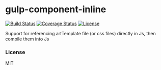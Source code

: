 # gulp-component-inline
[![Build Status][travis-img]][travis-url]
[![Coverage Status][coveralls-img]][coveralls-url]
[![License][license-img]][license-url]

Support for referencing artTemplate file (or css files) directly in Js, then compile them into Js


### License
MIT

[travis-img]: https://travis-ci.org/suanmei/gulp-component-inline.svg?branch=master
[travis-url]: https://travis-ci.org/suanmei/gulp-component-inline
[coveralls-img]: https://coveralls.io/repos/github/suanmei/gulp-component-inline/badge.svg?branch=master
[coveralls-url]: https://coveralls.io/github/suanmei/gulp-component-inline?branch=master
[license-img]: http://img.shields.io/badge/license-MIT-green.svg?style=flat-square
[license-url]: http://opensource.org/licenses/MIT
